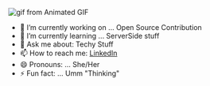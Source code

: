 

![gif from Animated GIF ](https://media.giphy.com/media/jRAih7x2GxBEOQ3Kk7/giphy.gif)










- 🔭 I’m currently working on ... Open Source Contribution
- 🌱 I’m currently learning ... ServerSide stuff
- 💬 Ask me about: Techy Stuff
- 📫 How to reach me: [LinkedIn](https://www.linkedin.com/in/kritikasagar/)
- 😄 Pronouns: ... She/Her
- ⚡ Fun fact: ... Umm "Thinking"

